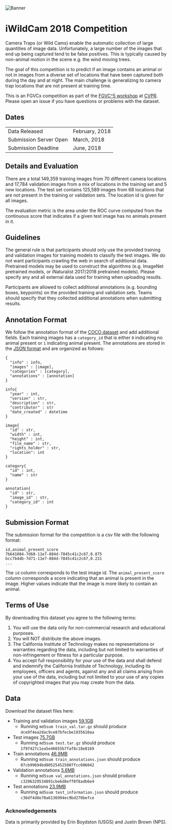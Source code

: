 ![Banner](https://rawgit.com/visipedia/iwildcam_comp/master/assets/iwildcam3.jpg)

# iWildCam 2018 Competition
Camera Traps (or Wild Cams) enable the automatic collection of large quantities of image data. Unfortunately, a large number of the images that end up being captured tend to be false positives. This is typically caused by non-animal motion in the scene e.g. the wind moving trees. 

The goal of this competition is to predict if an image contains an animal or not in images from a diverse set of locations that have been captured both during the day and at night. The main challenge is generalizing to camera trap locations that are not present at training time. 

This is an FGVCx competition as part of the [FGVC^5 workshop](https://sites.google.com/view/fgvc5/home) at [CVPR](http://cvpr2018.thecvf.com/). Please open an issue if you have questions or problems with the dataset.




## Dates
|||
|------|---------------|
Data Released|February, 2018|
Submission Server Open |March, 2018|
Submission Deadline|June, 2018|


## Details and Evaluation

There are a total 149,359 training images from 70 different camera locations and 17,784 validation images from a mix of locations in the training set and 5 new locations. The test set contains 125,589 images from 68 locations that are not present in the training or validation sets. The location id is given for all images.

The evaluation metric is the area under the ROC curve computed from the continuous score that indicates if a given test image has no animals present in it.


## Guidelines

The general rule is that participants should only use the provided training and validation images for training models to classify the test images. We do not want participants crawling the web in search of additional data. Pretrained models may be used to construct the algorithms (e.g. ImageNet pretrained models, or iNaturalist 2017/2018 pretrained models). Please specify any and all external data used for training when uploading results.

Participants are allowed to collect additional annotations (e.g. bounding boxes, keypoints) on the provided training and validation sets. Teams should specify that they collected additional annotations when submitting results.


## Annotation Format
We follow the annotation format of the [COCO dataset](http://mscoco.org/dataset/#download) and add additional fields. Each training images has a `category_id` that is either `0` indicating no animal present or `1` indicating animal present. The annotations are stored in the [JSON format](http://www.json.org/) and are organized as follows:
```
{
  "info" : info,
  "images" : [image],
  "categories" : [category],
  "annotations" : [annotation]
}

info{
  "year" : int,
  "version" : str,
  "description" : str,
  "contributor" : str
  "date_created" : datetime
}

image{
  "id" : str,
  "width" : int,
  "height" : int,
  "file_name" : str,
  "rights_holder" : str,
  "location": int
}

category{
  "id" : int,
  "name" : str
}

annotation{
  "id" : str,
  "image_id" : str,
  "category_id" : int
}
```

## Submission Format

The submission format for the competition is a csv file with the following format:
```
id,animal_present_score
7b641084-7d68-11e7-884d-7845c41c2c67,0.875
bcc7b4db-7d71-11e7-884d-7845c41c2c67,0.231
...
```
The `id` column corresponds to the test image id. The `animal_present_score` column corresponds a score indicating that an animal is present in the image. Higher values indicate that the image is more likely to contain an animal.


## Terms of Use

By downloading this dataset you agree to the following terms:

1. You will use the data only for non-commercial research and educational purposes.
2. You will NOT distribute the above images.
3. The California Institute of Technology makes no representations or warranties regarding the data, including but not limited to warranties of non-infringement or fitness for a particular purpose.
4. You accept full responsibility for your use of the data and shall defend and indemnify the California Institute of Technology, including its employees, officers and agents, against any and all claims arising from your use of the data, including but not limited to your use of any copies of copyrighted images that you may create from the data.


## Data

Download the dataset files here:
  * Training and validation images [59.1GB]()
    * Running `md5sum train_val.tar.gz` should produce `dce9f4ea2dac9ce87bfecbe1935610aa`
  * Test images [75.7GB]()
    * Running `md5sum test.tar.gz` should produce `1f97427c1ea5e46655b7faf8c18e8169`
  * Train annotations [46.9MB]()
    * Running `md5sum train_annotations.json` should produce `07cb99694bd805254525807fcc606042`
  * Validation annotations [5.6MB]()
    * Running `md5sum val_annotations.json` should produce `c3296329534891cbe6d8eff0f8adb6e4`
  * Test annotations [23.9MB]()
    * Running `md5sum test_information.json` should produce `c36df4d8e70a6136994ec9bd270befce`
      
      

### Acknowledgements

Data is primarily provided by Erin Boydston (USGS) and Justin Brown (NPS).



